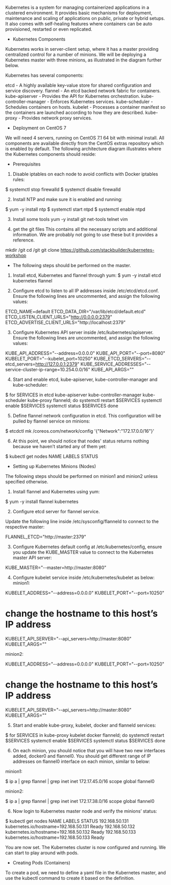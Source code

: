 Kubernetes is a system for managing containerized applications in a clustered environment.
It provides basic mechanisms for deployment, maintenance and scaling of applications on public, private or hybrid setups.
It also comes with self-healing features where containers can be auto provisioned, restarted or even replicated.

* Kubernetes Components

Kubernetes works in server-client setup, where it has a master providing centralized control for a number of minions.
We will be deploying a Kubernetes master with three minions, as illustrated in the diagram further below.

Kubernetes has several components:

etcd - A highly available key-value store for shared configuration and service discovery.
flannel - An etcd backed network fabric for containers.
kube-apiserver - Provides the API for Kubernetes orchestration.
kube-controller-manager - Enforces Kubernetes services.
kube-scheduler - Schedules containers on hosts.
kubelet - Processes a container manifest so the containers are launched according to how they are described.
kube-proxy - Provides network proxy services.


* Deployment on CentOS 7

We will need 4 servers, running on CentOS 7.1 64 bit with minimal install.
All components are available directly from the CentOS extras repository which is enabled by default.
The following architecture diagram illustrates where the Kubernetes components should reside:

* Prerequisites

1. Disable iptables on each node to avoid conflicts with Docker iptables rules:

$ systemctl stop firewalld
$ systemctl disable firewalld

2. Install NTP and make sure it is enabled and running:

$ yum -y install ntp
$ systemctl start ntpd
$ systemctl enable ntpd

3.  Install some tools
yum -y install git net-tools telnet vim

4. get the git files
This contains all the necessary scripts and additional information.
We are probably not going to use these but it provides a reference.

mkdir /git
cd /git
git clone https://github.com/stackbuilder/kubernetes-workshop

* The following steps should be performed on the master.

1. Install etcd, Kubernetes and flannel through yum:
$ yum -y install etcd kubernetes flannel

2. Configure etcd to listen to all IP addresses inside /etc/etcd/etcd.conf.
Ensure the following lines are uncommented, and assign the following values:

ETCD_NAME=default
ETCD_DATA_DIR="/var/lib/etcd/default.etcd"
ETCD_LISTEN_CLIENT_URLS="http://0.0.0.0:2379"
ETCD_ADVERTISE_CLIENT_URLS="http://localhost:2379"

3. Configure Kubernetes API server inside /etc/kubernetes/apiserver.
Ensure the following lines are uncommented, and assign the following values:

KUBE_API_ADDRESS="--address=0.0.0.0"
KUBE_API_PORT="--port=8080"
KUBELET_PORT="--kubelet_port=10250"
KUBE_ETCD_SERVERS="--etcd_servers=http://127.0.0.1:2379"
KUBE_SERVICE_ADDRESSES="--service-cluster-ip-range=10.254.0.0/16"
KUBE_API_ARGS=""

4. Start and enable etcd, kube-apiserver, kube-controller-manager and kube-scheduler:

$ for SERVICES in etcd kube-apiserver kube-controller-manager kube-scheduler  kube-proxy flanneld; do
    systemctl restart $SERVICES
    systemctl enable $SERVICES
    systemctl status $SERVICES
done

5. Define flannel network configuration in etcd. This configuration will be pulled by flannel service on minions:

$ etcdctl mk /coreos.com/network/config '{"Network":"172.17.0.0/16"}'


6. At this point, we should notice that nodes' status returns nothing because we haven’t started any of them yet:

$ kubectl get nodes
NAME             LABELS              STATUS

* Setting up Kubernetes Minions (Nodes)

The following steps should be performed on minion1 and  minion2  unless specified otherwise.

1. Install flannel and Kubernetes using yum:

$ yum -y install flannel kubernetes

2. Configure etcd server for flannel service.

Update the following line inside /etc/sysconfig/flanneld to connect to the respective master:

FLANNEL_ETCD="http://master:2379"

3. Configure Kubernetes default config at /etc/kubernetes/config, ensure you update the KUBE_MASTER value to connect to the Kubernetes master API server:

KUBE_MASTER="--master=http://master:8080"

4. Configure kubelet service inside /etc/kubernetes/kubelet as below:
minion1:

KUBELET_ADDRESS="--address=0.0.0.0"
KUBELET_PORT="--port=10250"
# change the hostname to this host’s IP address
KUBELET_API_SERVER="--api_servers=http://master:8080"
KUBELET_ARGS=""

minion2:

KUBELET_ADDRESS="--address=0.0.0.0"
KUBELET_PORT="--port=10250"
# change the hostname to this host’s IP address
KUBELET_API_SERVER="--api_servers=http://master:8080"
KUBELET_ARGS=""

5. Start and enable kube-proxy, kubelet, docker and flanneld services:

$ for SERVICES in kube-proxy kubelet docker flanneld; do
    systemctl restart $SERVICES
    systemctl enable $SERVICES
    systemctl status $SERVICES
done

6. On each minion, you should notice that you will have two new interfaces added, docker0 and flannel0.
You should get different range of IP addresses on flannel0 interface on each minion, similar to below:

minion1:

$ ip a | grep flannel | grep inet
inet 172.17.45.0/16 scope global flannel0

minion2:

$ ip a | grep flannel | grep inet
inet 172.17.38.0/16 scope global flannel0

6. Now login to Kubernetes master node and verify the minions’ status:

$ kubectl get nodes
NAME             LABELS                                  STATUS
192.168.50.131   kubernetes.io/hostname=192.168.50.131   Ready
192.168.50.132   kubernetes.io/hostname=192.168.50.132   Ready
192.168.50.133   kubernetes.io/hostname=192.168.50.133   Ready

You are now set. The Kubernetes cluster is now configured and running. We can start to play around with pods.


* Creating Pods (Containers)

To create a pod, we need to define a yaml file in the Kubernetes master, and use the kubectl command to create it based on the definition.
